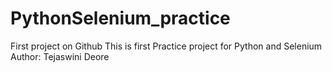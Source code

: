# PythonSelenium_practice
First project on Github
This is first Practice project for Python and Selenium
Author: Tejaswini Deore
